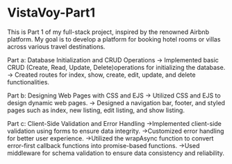# VistaVoy-Part1

This is Part 1 of my full-stack project, inspired by the renowned Airbnb platform. My goal is to develop a platform for booking hotel rooms or villas across various travel destinations.

Part a: Database Initialization and CRUD Operations
-> Implemented basic CRUD (Create, Read, Update, Delete)operations for initializing the database.
-> Created routes for index, show, create, edit, update, and delete functionalities.

Part b: Designing Web Pages with CSS and EJS
-> Utilized CSS and EJS to design dynamic web pages.
-> Designed a navigation bar, footer, and styled pages such as index, new listing, edit listing, and show listing.

Part c: Client-Side Validation and Error Handling
->Implemented client-side validation using forms to ensure data integrity.
->Customized error handling for better user experience.
->Utilized the wrapAsync function to convert error-first callback functions into promise-based functions.
->Used middleware for schema validation to ensure data consistency and reliability.

 
 
